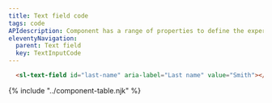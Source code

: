 ```yaml
---
title: Text field code
tags: code
APIdescription: Component has a range of properties to define the experience in different use cases.
eleventyNavigation:
  parent: Text field
  key: TextInputCode
---
```

<section class="no-heading">

<div class="ds-example">
  <sl-text-field
    id="last-name"
    aria-label="Last name"
    value="Smith"
  ></sl-text-field>
</div>

<div class="ds-code">

  ```html
    <sl-text-field id="last-name" aria-label="Last name" value="Smith"></sl-text-field>
  ```

</div>

</section>
<ds-install-info link-in-navigation package="text-field"></ds-install-info>
{% include "../component-table.njk" %}
